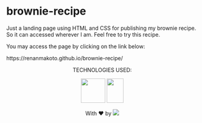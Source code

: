 <h1>brownie-recipe</h1>

<p>Just a landing page using HTML and CSS for publishing my brownie recipe. So it can accessed wherever I am. Feel free to try this recipe.</p>

<p>You may access the page by clicking on the link below:</p>

<p>https://renanmakoto.github.io/brownie-recipe/</p>

<div align="center">
  

TECHNOLOGIES USED:

<a><img src="https://upload.wikimedia.org/wikipedia/commons/thumb/6/61/HTML5_logo_and_wordmark.svg/2048px-HTML5_logo_and_wordmark.svg.png" style="width: 64px; height: 64px;" /></a>
<a><img src="https://upload.wikimedia.org/wikipedia/commons/thumb/d/d5/CSS3_logo_and_wordmark.svg/1452px-CSS3_logo_and_wordmark.svg.png" style="width: 44px; height: 64px;" /></a>

</div>


<p align="center">With ❤ by <img src=https://img.shields.io/badge/-dotExtension-black /> <p/>
